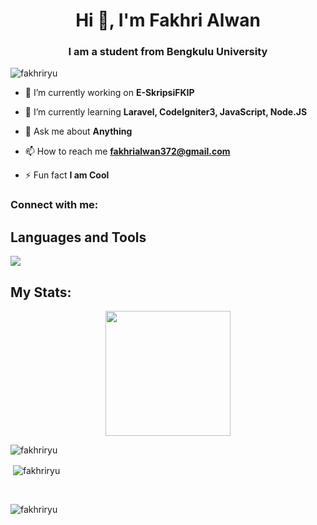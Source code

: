 <h1 align="center">Hi 👋, I'm Fakhri Alwan</h1>
<h3 align="center">I am a student from Bengkulu University</h3>

<p align="left"> <img src="https://komarev.com/ghpvc/?username=fakhriryu&label=Profile%20views&color=0e75b6&style=flat" alt="fakhriryu" /> </p>

- 🔭 I’m currently working on **E-SkripsiFKIP**

- 🌱 I’m currently learning **Laravel, CodeIgniter3, JavaScript, Node.JS**

- 💬 Ask me about **Anything**

- 📫 How to reach me **fakhrialwan372@gmail.com**

- ⚡ Fun fact **I am Cool**

<h3 align="left">Connect with me:</h3>
<p align="left">
</p>

## Languages and Tools

<p align="left"> <a href="https://github.com/thinkright20"><img src="https://skillicons.dev/icons?i=vscode,replit,github,mongodb,css,html,js,express,bots,nodejs"> </a> </p>

## My Stats:
<p align="center">
<img height="200px" src="https://github-readme-stats.vercel.app/api?username=Thinkright20&hide_border=true&show_icons=true&count_private=true&theme=gruvbox&bg_color=151515">
</p>

<p><img align="left" src="https://github-readme-stats.vercel.app/api/top-langs?username=fakhriryu&show_icons=true&locale=en&layout=compact" alt="fakhriryu" /></p> <br>

<p>&nbsp;<img align="center" src="https://github-readme-stats.vercel.app/api?username=fakhriryu&show_icons=true&locale=en" alt="fakhriryu" /></p><br>

<p><img align="center" src="https://github-readme-streak-stats.herokuapp.com/?user=fakhriryu&" alt="fakhriryu" /></p>
